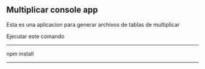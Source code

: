 


##  Multiplicar console app

Esta es una aplicacion para generar archivos de tablas de multiplicar

Ejecutar este comando

***********
npm install
***********